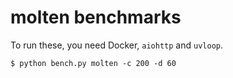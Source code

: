 # molten benchmarks

To run these, you need Docker, `aiohttp` and `uvloop`.

    $ python bench.py molten -c 200 -d 60
